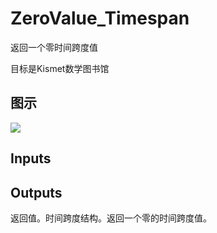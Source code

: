 # ZeroValue_Timespan

返回一个零时间跨度值

目标是Kismet数学图书馆

## 图示

![]($-20221218-19552841.png)

## Inputs

## Outputs

返回值。时间跨度结构。返回一个零的时间跨度值。
